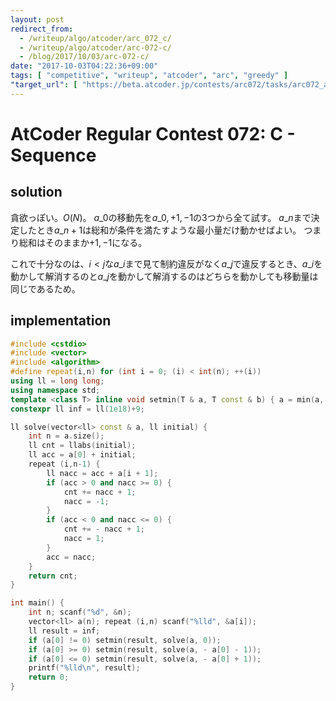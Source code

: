```yaml
---
layout: post
redirect_from:
  - /writeup/algo/atcoder/arc_072_c/
  - /writeup/algo/atcoder/arc-072-c/
  - /blog/2017/10/03/arc-072-c/
date: "2017-10-03T04:22:36+09:00"
tags: [ "competitive", "writeup", "atcoder", "arc", "greedy" ]
"target_url": [ "https://beta.atcoder.jp/contests/arc072/tasks/arc072_a" ]
---
```


# AtCoder Regular Contest 072: C - Sequence

## solution

貪欲っぽい。$O(N)$。
$a\_0$の移動先を$a\_0, +1, -1$の$3$つから全て試す。
$a\_n$まで決定したとき$a\_{n+1}$は総和が条件を満たすような最小量だけ動かせばよい。
つまり総和はそのままか$+1, -1$になる。

これで十分なのは、$i \lt j$な$a\_i$まで見て制約違反がなく$a\_j$で違反するとき、$a\_i$を動かして解消するのと$a\_j$を動かして解消するのはどちらを動かしても移動量は同じであるため。

## implementation

``` c++
#include <cstdio>
#include <vector>
#include <algorithm>
#define repeat(i,n) for (int i = 0; (i) < int(n); ++(i))
using ll = long long;
using namespace std;
template <class T> inline void setmin(T & a, T const & b) { a = min(a, b); }
constexpr ll inf = ll(1e18)+9;

ll solve(vector<ll> const & a, ll initial) {
    int n = a.size();
    ll cnt = llabs(initial);
    ll acc = a[0] + initial;
    repeat (i,n-1) {
        ll nacc = acc + a[i + 1];
        if (acc > 0 and nacc >= 0) {
            cnt += nacc + 1;
            nacc = -1;
        }
        if (acc < 0 and nacc <= 0) {
            cnt += - nacc + 1;
            nacc = 1;
        }
        acc = nacc;
    }
    return cnt;
}

int main() {
    int n; scanf("%d", &n);
    vector<ll> a(n); repeat (i,n) scanf("%lld", &a[i]);
    ll result = inf;
    if (a[0] != 0) setmin(result, solve(a, 0));
    if (a[0] >= 0) setmin(result, solve(a, - a[0] - 1));
    if (a[0] <= 0) setmin(result, solve(a, - a[0] + 1));
    printf("%lld\n", result);
    return 0;
}
```
